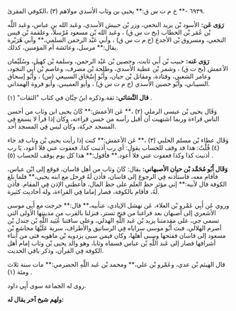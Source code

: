 ٦٩٣٩ -** خ م ت س ق:** يحيى بن وثاب الأسدي مولاهم (٣) ،الكوفي المقرئ.

**رَوَى عَن:** الأسود بْن يزيد النخعي، وزر بْن حبيش الأسدي، وعَبد الله بن عباس، وعَبد اللَّه بْن عُمَر بْن الخطاب (بخ ت س ق) ، وعَبد الله بْن مسعود مُرْسلاً، وعلقمة بْن قيس النخعي، ومسروق بْن الأجدع (خ م ت س ق) ، وأبي عَبْد الرحمن السلمي،** وأبي هُرَيْرة يقال:** مرسل، وعائشة أم المؤمنين، كذلك.

**رَوَى عَنه:** حبيب بْن أَبي ثابت، وحصين بْن عَبْد الرحمن، وسلمة بْن كهيل، وسُلَيْمان الأعمش (بخ ت ق) ، وشمر بْن عطية الأسدي، وطلحة بْن مصرف، وعاصم بْن أَبي النجود، وعامر الشعبي، وقتادة، ومقاتل بْن حيان، وأَبُو إِسْحَاق السبيعي (س) ، وأَبُو إسحاق السيباني، وأَبُو حصين الأسدي (خ م ت س ق) ، وأبو العميس، وأبو فروة الهمداني.

**قال النَّسَائي:** ثقة.وذكره ابنُ حِبَّان في كتاب "الثقات" (١) .

وَقَال يحيى بْن عيسى الرملي (٢) ،** عَن الأعمش:** كَانَ يحيى ابن وثاب من أحسن الناس قراءة وربما اشتهيت أن أقبل رأسه من حسن قراءته، وكان إذا قرأ لا يسمع فِي المسجد حركة، وكأن ليس فِي المسجد أحد.

وَقَال عطاء بْن مسلم الحلبي (٣) ،** عَن الأعمش:** كنت إذا رأيت يحيى بْن وثاب قد جاء (٤) قُلْتُ: هذا قد وقف للحساب يقول: أي رب أذنبت كذا، فعفوت عني فلا أعود، يَا رب أذنبت كذا وكذا فعفوت عني فلا أعود.** فأقول:** هذا كل يوم يوقف للحساب (٥) .

**وَقَال أَبُو مُحَمَّد بْن حيان الأصبهاني:** يقال: كَانَ وثاب من أهل قاسان، فوقع إلى ابْن عباس، فأقام معه، فاستأذنه فِي الرجوع إلى قاسان، فأذن لَهُ فرحل مع ابنه يحيى،** فلما بلغ الكوفة قال لأبيه:** إني مؤثر حظ العلم على حظ المال، فأعطني الإذن فِي المقام. فأذن لَهُ، فأقام بالكوفة، فصار إماما فِي القراءة، وله أحاديث كثيرة.

وروي عَن أَبِي عَمْرو بْن العلاء، عَن نهشل الإيادي، عنأبيه،** قال:** خرجت مع أَبِي موسى الأشعري إلى أصبهان بعد فراغنا من فتح تستر، فنزلنا بالقرب من مدينتها الأولى التي تسمى جي، على مقدمتنا يزيد بْن عَبد اللَّهِ الهذلي، وعلى ساقتنا عُبَيد اللَّهِ بْن جندل بْن أصرم الهلالي، فبث أَبُو موسى سراياه فِي الرساتيق والأطراف، سرية عَلَيْهَا مجاشع بْن مسعود إلى قاسان ففتحها وسبى أهلها، وكان فيمن سبى يزدويه بْن ماهويه فتى من أبناء أشرافها فصار إلى عَبد اللَّهِ بْن عباس فسماه وثابا، وهو والد يحيى بْن وثاب إمام أهل الكوفة فِي القرآن، وذكر باقي الحديث.

قال الهيثم بْن عدي، وعَمْرو بْن علي،** ومحمد بْن عَبد اللَّهِ الحضرمي:** مات سنة ثلاث ومئة (١) .

روى له الجماعة سوى أَبِي داود.

**ولهم شيخ آخر يقال له:**